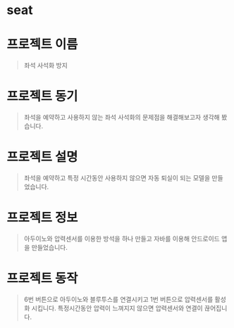 # seat
# 프로젝트 이름
>좌석 사석화 방지
# 프로젝트 동기
>좌석을 예약하고 사용하지 않는 좌석 사석화의 문제점을 해결해보고자 생각해 봤습니다.
# 프로젝트 설명
>좌석을 예약하고 특정 시간동안 사용하지 않으면 자동 퇴실이 되는 모델을 만들었습니다.
# 프로젝트 정보
>아두이노와 압력센서를 이용한 방석을 하나 만들고 자바를 이용해 안드로이드 앱을 만들었습니다.
# 프로젝트 동작
>6번 버튼으로 아두이노와 블루투스를 연결시키고 1번 버튼으로 압력센서를 활성화 시킵니다. 특정시간동안 압력이 느껴지지 않으면 압력센서와 연결이 끊어집니다.
